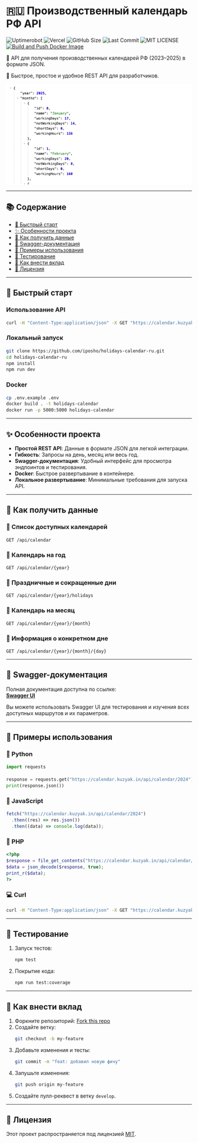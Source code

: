 # 🇷🇺 Производственный календарь РФ API

![Uptimerobot](https://img.shields.io/uptimerobot/ratio/7/m797301234-a06cf748375429b73d2bee31)
![Vercel](https://vercelbadge.vercel.app/api/iposho/holidays-calendar-ru?style=flat)
![GitHub Size](https://img.shields.io/github/languages/code-size/iposho/holidays-calendar-ru)
![Last Commit](https://img.shields.io/github/last-commit/iposho/holidays-calendar-ru)
![MIT LICENSE](https://img.shields.io/github/license/iposho/holidays-calendar-ru)
[![Build and Push Docker Image](https://github.com/iteterin/holidays-calendar-ru/actions/workflows/docker-publish.yml/badge.svg?branch=main)](https://github.com/iteterin/holidays-calendar-ru/actions/workflows/docker-publish.yml)

📅 API для получения производственных календарей РФ (2023–2025) в формате JSON.

🔗 Быстрое, простое и удобное REST API для разработчиков.

![Календарь](public/opengraph-image.png)

---

## 📚 Содержание

- [🚀 Быстрый старт](#-быстрый-старт)
- [✨ Особенности проекта](#-особенности-проекта)
- [📌 Как получить данные](#-как-получить-данные)
- [🔧 Swagger-документация](#-swagger-документация)
- [🔧 Примеры использования](#-примеры-использования)
- [🧪 Тестирование](#-тестирование)
- [🤝 Как внести вклад](#-как-внести-вклад)
- [📄 Лицензия](#-лицензия)

---

## 🚀 Быстрый старт

### Использование API

```bash
curl -H "Content-Type:application/json" -X GET "https://calendar.kuzyak.in/api/calendar/2023"
```

### Локальный запуск

```bash
git clone https://github.com/iposho/holidays-calendar-ru.git
cd holidays-calendar-ru
npm install
npm run dev
```

### Docker

```bash
cp .env.example .env 
docker build . -t holidays-calendar
docker run -p 5000:5000 holidays-calendar
```

---

## ✨ Особенности проекта

- **Простой REST API**: Данные в формате JSON для легкой интеграции.
- **Гибкость**: Запросы на день, месяц или весь год.
- **Swagger-документация**: Удобный интерфейс для просмотра эндпоинтов и тестирования.
- **Docker**: Быстрое развертывание в контейнере.
- **Локальное развертывание**: Минимальные требования для запуска API.

---

## 📌 Как получить данные

### 📆 Список доступных календарей
```http
GET /api/calendar
```

### 📅 Календарь на год
```http
GET /api/calendar/{year}
```

### 🎉 Праздничные и сокращенные дни
```http
GET /api/calendar/{year}/holidays
```

### 📆 Календарь на месяц
```http
GET /api/calendar/{year}/{month}
```

### 📅 Информация о конкретном дне
```http
GET /api/calendar/{year}/{month}/{day}
```

---

## 🔧 Swagger-документация

Полная документация доступна по ссылке:  
[**Swagger UI**](https://calendar.kuzyak.in/swagger)

Вы можете использовать Swagger UI для тестирования и изучения всех доступных маршрутов и их параметров.

---

## 🔧 Примеры использования

### 🐍 Python
```python
import requests

response = requests.get("https://calendar.kuzyak.in/api/calendar/2024")
print(response.json())
```

### 📜 JavaScript
```javascript
fetch("https://calendar.kuzyak.in/api/calendar/2024")
  .then((res) => res.json())
  .then((data) => console.log(data));
```

### 🐘 PHP
```php
<?php
$response = file_get_contents("https://calendar.kuzyak.in/api/calendar/2024");
$data = json_decode($response, true);
print_r($data);
?>
```

### 💻 Curl
```bash
curl -H "Content-Type:application/json" -X GET "https://calendar.kuzyak.in/api/calendar/2024"
```

---

## 🧪 Тестирование

1. Запуск тестов:
   ```bash
   npm test
   ```

2. Покрытие кода:
   ```bash
   npm run test:coverage
   ```

---

## 🤝 Как внести вклад

1. Форкните репозиторий: [Fork this repo](https://github.com/iposho/holidays-calendar-ru/fork)
2. Создайте ветку:
   ```bash
   git checkout -b my-feature
   ```
3. Добавьте изменения и тесты:
   ```bash
   git commit -m "feat: добавил новую фичу"
   ```
4. Запушьте изменения:
   ```bash
   git push origin my-feature
   ```
5. Создайте пулл-реквест в ветку `develop`.

---

## 📄 Лицензия

Этот проект распространяется под лицензией [MIT](LICENSE).
